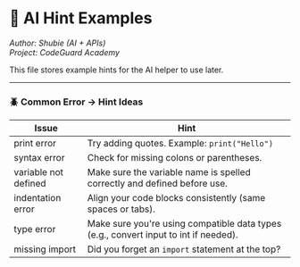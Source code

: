 # 🧠 AI Hint Examples
*Author: Shubie (AI + APIs)*  
*Project: CodeGuard Academy*

This file stores example hints for the AI helper to use later.

---

### 🪲 Common Error → Hint Ideas

| Issue | Hint |
|--------|------|
| print error | Try adding quotes. Example: `print("Hello")` |
| syntax error | Check for missing colons or parentheses. |
| variable not defined | Make sure the variable name is spelled correctly and defined before use. |
| indentation error | Align your code blocks consistently (same spaces or tabs). |
| type error | Make sure you're using compatible data types (e.g., convert input to int if needed). |
| missing import | Did you forget an `import` statement at the top? |